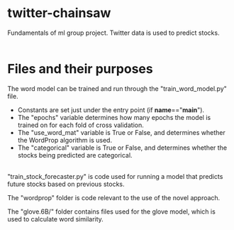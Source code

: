 # twitter-chainsaw
Fundamentals of ml group project. Twitter data is used to predict stocks. 
<br/>
<br/>

# Files and their purposes

The word model can be trained and run through the "train_word_model.py" file.
* Constants are set just under the entry point (if __name__=="__main__").
* The "epochs" variable determines how many epochs the model is trained on for each fold of cross validation.
* The "use_word_mat" variable is True or False, and determines whether the WordProp algorithm is used.
* The "categorical" variable is True or False, and determines whether the stocks being predicted are categorical.
<br/>
"train_stock_forecaster.py" is code used for running a model that predicts future stocks based on previous stocks.

The "wordprop" folder is code relevant to the use of the novel approach.

The "glove.6B/" folder contains files used for the glove model, which is used to calculate word similarity.
